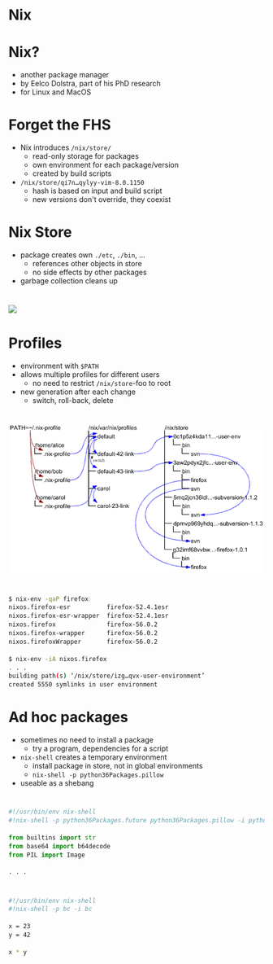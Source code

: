 # Nix

# Nix?
- another package manager
- by Eelco Dolstra, part of his PhD research
- for Linux and MacOS

# Forget the FHS
- Nix introduces `/nix/store/`
    - read-only storage for packages
    - own environment for each package/version
    - created by build scripts
- `/nix/store/qi7n…qylyy-vim-8.0.1150`
    - hash is based on input and build script
    - new versions don't override, they coexist

# Nix Store
- package creates own `./etc`, `./bin`, …
    - references other objects in store
    - no side effects by other packages
- garbage collection cleans up

#
![](graphs/nix.png)

# Profiles
- environment with `$PATH`
- allows multiple profiles for different users
    - no need to restrict `/nix/store`-foo to root
- new generation after each change
    - switch, roll-back, delete

#
![[Source](https://nixos.org/nix/manual/#fig-user-environments)](img/user-environments.png)

#
```bash
$ nix-env -qaP firefox
nixos.firefox-esr          firefox-52.4.1esr
nixos.firefox-esr-wrapper  firefox-52.4.1esr
nixos.firefox              firefox-56.0.2
nixos.firefox-wrapper      firefox-56.0.2
nixos.firefoxWrapper       firefox-56.0.2

$ nix-env -iA nixos.firefox
. . .
building path(s) ‘/nix/store/izg…qvx-user-environment’
created 5550 symlinks in user environment
```

# Ad hoc packages
- sometimes no need to install a package
    - try a program, dependencies for a script
- `nix-shell` creates a temporary environment
    - install package in store, not in global environments
    - `nix-shell -p python36Packages.pillow`
- useable as a shebang

#
```python
#!/usr/bin/env nix-shell
#!nix-shell -p python36Packages.future python36Packages.pillow -i python

from builtins import str
from base64 import b64decode
from PIL import Image

. . .
```

#
```bash
#!/usr/bin/env nix-shell
#!nix-shell -p bc -i bc

x = 23
y = 42

x * y
```
